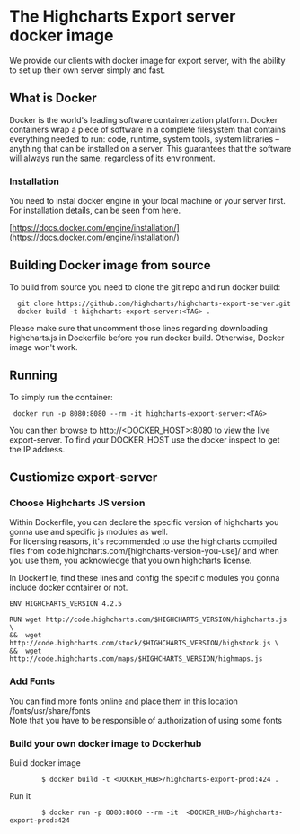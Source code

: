 
# **The Highcharts Export server docker image**

We provide our clients with docker image for export server, with the ability to set up their own server simply and fast.

## **What is Docker**

Docker is the world's leading software containerization platform. Docker containers wrap a piece of software in a complete filesystem that contains everything needed to run: code, runtime, system tools, system libraries – anything that can be installed on a server. This guarantees that the software will always run the same, regardless of its environment.

### **Installation**

You need to instal docker engine in your local machine or your server first.  For installation details, can be seen from here.

[https://docs.docker.com/engine/installation/](https://docs.docker.com/engine/installation/)

## **Building Docker image from source**

To build from source you need to clone the git repo and run docker build:

```
  git clone https://github.com/highcharts/highcharts-export-server.git
  docker build -t highcharts-export-server:<TAG> .
```

Please make sure that uncomment those lines regarding downloading highcharts.js in Dockerfile before you run docker build. Otherwise, Docker image won't work.


## **Running**

To simply run the container:

```
 docker run -p 8080:8080 --rm -it highcharts-export-server:<TAG>
```
You can then browse to http://<DOCKER_HOST>:8080 to view the live export-server. To find your DOCKER_HOST use the docker inspect to get the IP address.

## **Custiomize export-server**

### Choose Highcharts JS version

Within Dockerfile, you can declare the specific version of highcharts you gonna use and specific js modules as well.  
For licensing reasons, it's recommended to use the highcharts compiled files from code.highcharts.com/[highcharts-version-you-use]/
and when you use them, you acknowledge that you own highcharts license.

In Dockerfile,  find these lines and config the specific modules you gonna include docker container or not.
```
ENV HIGHCHARTS_VERSION 4.2.5

RUN wget http://code.highcharts.com/$HIGHCHARTS_VERSION/highcharts.js \
&&  wget http://code.highcharts.com/stock/$HIGHCHARTS_VERSION/highstock.js \
&&  wget http://code.highcharts.com/maps/$HIGHCHARTS_VERSION/highmaps.js
```



### Add Fonts

You can find more fonts online and place them in this location /fonts/usr/share/fonts  
Note that you have to be responsible of authorization of using some fonts

### Build your own docker image to Dockerhub

Build docker image
```
        $ docker build -t <DOCKER_HUB>/highcharts-export-prod:424 .
```

Run it
```
        $ docker run -p 8080:8080 --rm -it  <DOCKER_HUB>/highcharts-export-prod:424
```
